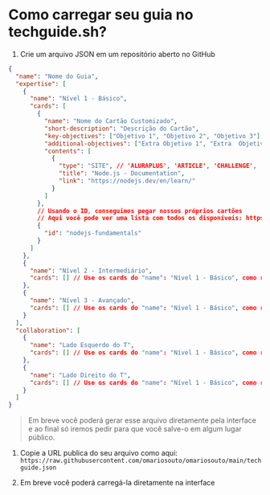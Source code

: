 # Como carregar seu guia no techguide.sh?

1. Crie um arquivo JSON em um repositório aberto no GitHub

```json
{
  "name": "Nome do Guia",
  "expertise": [
    {
      "name": "Nível 1 - Básico",
      "cards": [
        {
          "name": "Nome do Cartão Customizado",
          "short-description": "Descrição do Cartão",
          "key-objectives": ["Objetivo 1", "Objetivo 2", "Objetivo 3"],
          "additional-objectives": ["Extra Objetivo 1", "Extra  Objetivo 2"],
          "contents": [
            {
              "type": "SITE", // 'ALURAPLUS', 'ARTICLE', 'CHALLENGE', 'COURSE', 'PODCAST', 'SITE', 'YOUTUBE'
              "title": "Node.js - Documentation",
              "link": "https://nodejs.dev/en/learn/"
            }
          ]
        },
        // Usando o ID, conseguimos pegar nossos próprios cartões
        // Aqui você pode ver uma lista com todos os disponíveis: https://github.com/alura/techguide/tree/main/_data/blocks/pt_BR
        {
          "id": "nodejs-fundamentals"
        }
      ]
    },
    {
      "name": "Nível 2 - Intermediário",
      "cards": [] // Use os cards do "name": "Nível 1 - Básico", como referência
    },
    {
      "name": "Nível 3 - Avançado",
      "cards": [] // Use os cards do "name": "Nível 1 - Básico", como referência
    }
  ],
  "collaboration": [
    {
      "name": "Lado Esquerdo do T",
      "cards": [] // Use os cards do "name": "Nível 1 - Básico", como referência
    },
    {
      "name": "Lado Direito do T",
      "cards": [] // Use os cards do "name": "Nível 1 - Básico", como referência
    }
  ]
}
```

> Em breve você poderá gerar esse arquivo diretamente pela interface e ao final só iremos pedir para que você salve-o em algum lugar público.

1. Copie a URL publica do seu arquivo como aqui: `https://raw.githubusercontent.com/omariosouto/omariosouto/main/techguide.json`

1. Em breve você poderá carregá-la diretamente na interface
